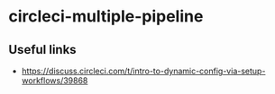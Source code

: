 # circleci-multiple-pipeline

## Useful links

- https://discuss.circleci.com/t/intro-to-dynamic-config-via-setup-workflows/39868